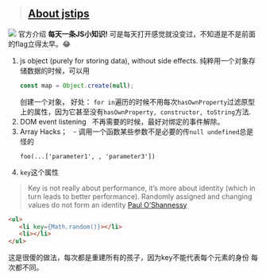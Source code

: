 > ## [About jstips](http://www.jstips.co/)
![](http://www.jstips.co/assets/images/jstips-animation.gif)
官方介绍 __每天一条JS小知识!__ 可是每天打开感觉就没变过，不知道是不是前面的flag立得太早。😂
1. js object (purely for storing data), without side effects.
   纯粹用一个对象存储数据的时候，可以用
   ```js
   const map = Object.create(null);
   ```
   创建一个对象，
   好处：
   `for in`遍历的时候不用每次`hasOwnProperty`过滤原型上的属性，因为它甚至没有`hasOwnProperty, constructor, toString`方法.
2. DOM event listening
   不再需要的时候，最好对绑定的事件解除。
3. Array Hacks；
   - 调用一个函数某些参数不是必要的传`null undefined`总是怪的
   ```
   foo(...['parameter1', , 'parameter3'])
   ```
4. `key`这个属性
> Key is not really about performance, it’s more about identity (which in turn leads to better performance). Randomly assigned and changing values do not form an identity [Paul O’Shannessy](https://github.com/facebook/react/issues/1342#issuecomment-39230939)<br/>
```html
<ul>
   <li key={Math.random()}></li>
   <li></li>
</ul>
```
这是很傻的做法，每次都是重建所有的孩子，因为key不能代表每个元素的身份 每次都不同。
